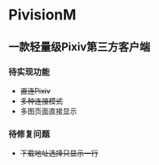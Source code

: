# PivisionM

## 一款轻量级Pixiv第三方客户端

### 待实现功能

 - ~~直连Pixiv~~
 - ~~多种连接模式~~
 - 多图页面直接显示

### 待修复问题

 - ~~下载地址选择只显示一行~~